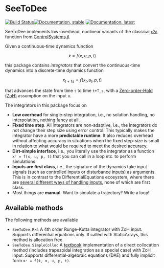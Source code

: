 # SeeToDee

[![Build Status](https://github.com/baggepinnen/SeeToDee.jl/actions/workflows/CI.yml/badge.svg?branch=main)](https://github.com/baggepinnen/SeeToDee.jl/actions/workflows/CI.yml?query=branch%3Amain)[![Documentation, stable](https://img.shields.io/badge/docs-stable-blue.svg)](https://baggepinnen.github.io/SeeToDee.jl/stable)
[![Documentation, latest](https://img.shields.io/badge/docs-latest-blue.svg)](https://baggepinnen.github.io/SeeToDee.jl/dev)


SeeToDee implements low-overhead, nonlinear variants of the classical [`c2d`](https://juliacontrol.github.io/ControlSystems.jl/dev/lib/synthesis/#ControlSystemsBase.c2d-Tuple{AbstractStateSpace{%3C:Continuous},%20AbstractMatrix,%20Real}) function from [ControlSystems.jl](https://github.com/JuliaControl/ControlSystems.jl).

Given a continuous-time dynamics function
```math
\dot x = f(x, u, p, t)
```
this package contains *integrators* that convert the continuous-time dynamics into a discrete-time dynamics function
```math
x_{t+Ts} = f(x_t, u_t, p, t)
```
that advances the state from time ``t`` to time ``t+T_s``, with a [Zero-order-Hold (ZoH)](https://en.wikipedia.org/wiki/Zero-order_hold) assumption on the input ``u``.

The integrators in this package focus on
- **Low overhead** for single-step integration, i.e., no solution handling, no interpolation, nothing fancy at all.
- **Fixed time step**. All integrators are non-adaptive, i.e., the integrators do not change their step size using error control. This typically makes the integrator have a more **predictable runtime**. It also reduces overhead without affecting accuracy in situations when the fixed step-size is small in relation to what would be required to meet the desired accuracy.
- **Dirt-simple interface**, i.e., you literally use the integrator as a function `x⁺ = f(x, u, p, t)` that you can call in a loop etc. to perform simulations.
- **Inputs are first class**, i.e., the signature of the dynamics take input signals (such as controlled inputs or disturbance inputs) as arguments. This is in contrast to the DifferentialEquations ecosystem, where there are [several different ways of handling inputs](https://help.juliahub.com/juliasimcontrol/dev/simulation/), none of which are first class.
- Most things are **manual**. Want to simulate a trajectory? Write a loop!




## Available methods
The following methods are available
- `SeeToDee.Rk4` A 4th order Runge-Kutta integrator with ZoH input. Supports differential equations only. If called with StaticArrays, this method is allocation free.
- `SeeToDee.SimpleColloc` A [textbook](https://www.equalsharepress.com/media/NMFSC.pdf) implementation of a direct collocation method (includes trapezoidal integration as a special case) with ZoH input. Supports differential-algebraic equations (DAE) and fully implicit form `x⁺ = f(ẋ, x, u, p, t)`.

